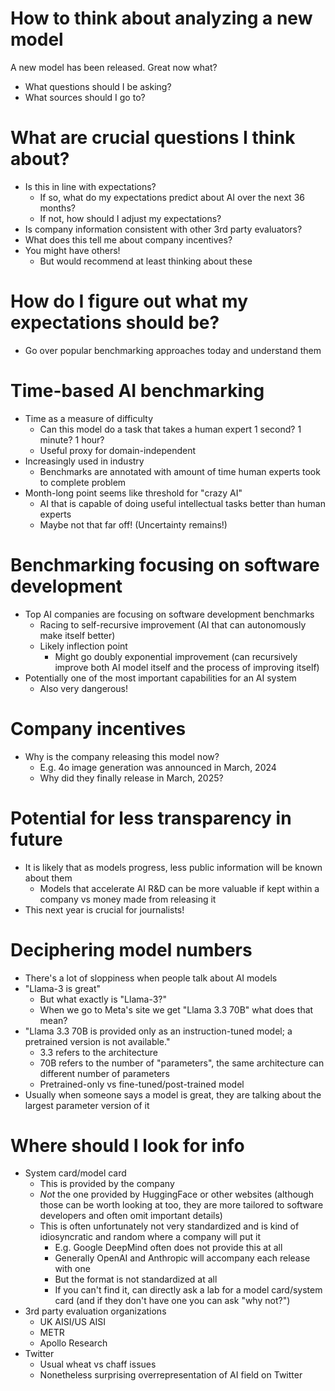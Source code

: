 # How to think about analyzing a new model

A new model has been released. Great now what?

+ What questions should I be asking?
+ What sources should I go to?

# What are crucial questions I think about?

+ Is this in line with expectations?
    * If so, what do my expectations predict about AI over the next 36 months?
    * If not, how should I adjust my expectations?
+ Is company information consistent with other 3rd party evaluators?
+ What does this tell me about company incentives?
+ You might have others!
    * But would recommend at least thinking about these

# How do I figure out what my expectations should be?

+ Go over popular benchmarking approaches today and understand them

# Time-based AI benchmarking

+ Time as a measure of difficulty
    * Can this model do a task that takes a human expert 1 second? 1 minute? 1
      hour?
    * Useful proxy for domain-independent
+ Increasingly used in industry
    * Benchmarks are annotated with amount of time human experts took to
      complete problem
+ Month-long point seems like threshold for "crazy AI"
    * AI that is capable of doing useful intellectual tasks better than human
      experts
    * Maybe not that far off! (Uncertainty remains!)

# Benchmarking focusing on software development

+ Top AI companies are focusing on software development benchmarks
    * Racing to self-recursive improvement (AI that can autonomously make itself
      better)
    * Likely inflection point
        - Might go doubly exponential improvement (can recursively improve both
          AI model itself and the process of improving itself)
+ Potentially one of the most important capabilities for an AI system
    * Also very dangerous!

# Company incentives

+ Why is the company releasing this model now?
    * E.g. 4o image generation was announced in March, 2024
    * Why did they finally release in March, 2025?

# Potential for less transparency in future

+ It is likely that as models progress, less public information will be known
  about them
    * Models that accelerate AI R&D can be more valuable if kept within a
      company vs money made from releasing it
+ This next year is crucial for journalists!

# Deciphering model numbers

+ There's a lot of sloppiness when people talk about AI models
+ "Llama-3 is great"
    * But what exactly is "Llama-3?"
    * When we go to Meta's site we get "Llama 3.3 70B" what does that mean?
+ "Llama 3.3 70B is provided only as an instruction-tuned model; a pretrained version is not available."
    * 3.3 refers to the architecture
    * 70B refers to the number of "parameters", the same architecture can
      different number of parameters
    * Pretrained-only vs fine-tuned/post-trained model
+ Usually when someone says a model is great, they are talking about the largest
  parameter version of it

# Where should I look for info

+ System card/model card
    * This is provided by the company
    * *Not* the one provided by HuggingFace or other websites (although those
      can be worth looking at too, they are more tailored to software developers
      and often omit important details)
    * This is often unfortunately not very standardized and is kind of
      idiosyncratic and random where a company will put it
        - E.g. Google DeepMind often does not provide this at all
        - Generally OpenAI and Anthropic will accompany each release with one
        - But the format is not standardized at all
        - If you can't find it, can directly ask a lab for a model card/system
          card (and if they don't have one you can ask "why not?")
+ 3rd party evaluation organizations
    * UK AISI/US AISI
    * METR
    * Apollo Research
+ Twitter
    * Usual wheat vs chaff issues
    * Nonetheless surprising overrepresentation of AI field on Twitter
